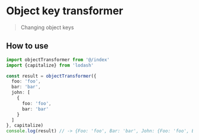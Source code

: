 # Object key transformer
> Changing object keys 

## How to use

```typescript
import objectTransformer from '@/index'
import {capitalize} from 'lodash'

const result = objectTransformer({
  foo: 'foo',
  bar: 'bar',
  john: [
    {
      foo: 'foo',
      bar: 'bar'
    } 
  ]
}, capitalize)
console.log(result) // -> {Foo: 'foo', Bar: 'bar', John: {Foo: 'foo', Bar: 'bar'}}
```
